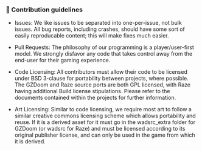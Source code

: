 ### 🌈 Contribution guidelines
- Issues: We like issues to be separated into one-per-issue, not bulk issues. All bug reports, including crashes, should have some sort of easily reproducable content; this will make fixes much easier.

- Pull Requests: The philosophy of our programming is a player/user-first model. We strongly disfavor any code that takes control away from the end-user for their gaming experience.

- Code Licensing: All contributors must allow their code to be licensed under BSD 3-clause for portability between projects, where possible. The GZDoom and Raze source ports are both GPL licensed, with Raze having additional Build license stipulations. Please refer to the documents contained within the projects for further information.

- Art Licensing: Similar to code licensing, we require most art to follow a similar creative commons licensing scheme which allows portability and reuse. If it is a derived asset for it must go in the wadsrc_extra folder for GZDoom (or wadsrc for Raze) and must be licensed according to its original publisher license, and can only be used in the game from which it is derived.
